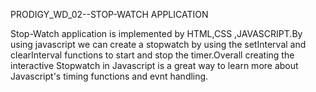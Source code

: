 PRODIGY_WD_02--STOP-WATCH APPLICATION

 Stop-Watch application is implemented by HTML,CSS ,JAVASCRIPT.By using javascript we can create a stopwatch by using the setInterval and clearInterval functions to start and stop the timer.Overall creating the interactive Stopwatch in Javascript is a great way to learn more about  Javascript's timing functions and evnt handling.

